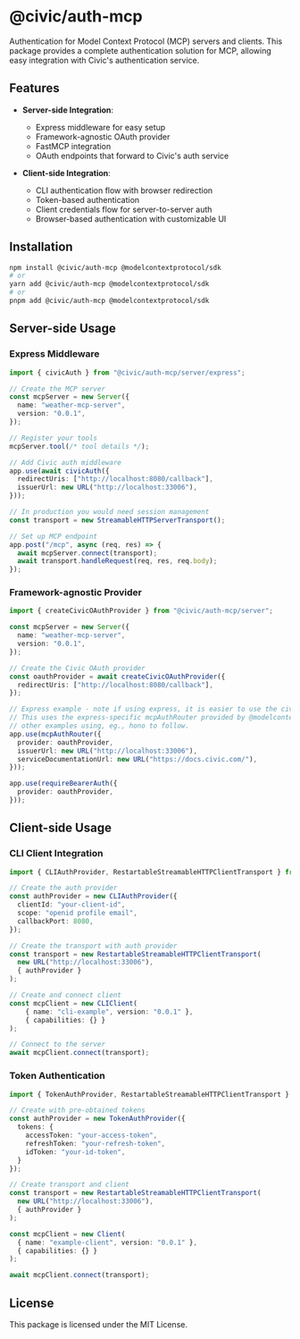 # @civic/auth-mcp

Authentication for Model Context Protocol (MCP) servers and clients. This package provides a complete authentication solution for MCP, allowing easy integration with Civic's authentication service.

## Features

- **Server-side Integration**:
  - Express middleware for easy setup
  - Framework-agnostic OAuth provider
  - FastMCP integration
  - OAuth endpoints that forward to Civic's auth service

- **Client-side Integration**:
  - CLI authentication flow with browser redirection
  - Token-based authentication
  - Client credentials flow for server-to-server auth
  - Browser-based authentication with customizable UI

## Installation

```bash
npm install @civic/auth-mcp @modelcontextprotocol/sdk
# or
yarn add @civic/auth-mcp @modelcontextprotocol/sdk
# or
pnpm add @civic/auth-mcp @modelcontextprotocol/sdk
```

## Server-side Usage

### Express Middleware

```typescript
import { civicAuth } from "@civic/auth-mcp/server/express";

// Create the MCP server
const mcpServer = new Server({
  name: "weather-mcp-server",
  version: "0.0.1",
});

// Register your tools
mcpServer.tool(/* tool details */);

// Add Civic auth middleware
app.use(await civicAuth({
  redirectUris: ["http://localhost:8080/callback"],
  issuerUrl: new URL("http://localhost:33006"),
}));

// In production you would need session management
const transport = new StreamableHTTPServerTransport();

// Set up MCP endpoint
app.post("/mcp", async (req, res) => {
  await mcpServer.connect(transport);
  await transport.handleRequest(req, res, req.body);
});
```

### Framework-agnostic Provider

```typescript
import { createCivicOAuthProvider } from "@civic/auth-mcp/server";

const mcpServer = new Server({
  name: "weather-mcp-server",
  version: "0.0.1",
});

// Create the Civic OAuth provider
const oauthProvider = await createCivicOAuthProvider({
  redirectUris: ["http://localhost:8080/callback"],
});

// Express example - note if using express, it is easier to use the civicAuth middleware in the previous example.
// This uses the express-specific mcpAuthRouter provided by @modelcontextprotocol/sdk.
// other examples using, eg., hono to follow.
app.use(mcpAuthRouter({
  provider: oauthProvider,
  issuerUrl: new URL("http://localhost:33006"),
  serviceDocumentationUrl: new URL("https://docs.civic.com/"),
}));

app.use(requireBearerAuth({
  provider: oauthProvider,
}));
```

## Client-side Usage

### CLI Client Integration

```typescript
import { CLIAuthProvider, RestartableStreamableHTTPClientTransport } from "@civic/auth-mcp/client";

// Create the auth provider
const authProvider = new CLIAuthProvider({
  clientId: "your-client-id",
  scope: "openid profile email",
  callbackPort: 8080,
});

// Create the transport with auth provider
const transport = new RestartableStreamableHTTPClientTransport(
  new URL("http://localhost:33006"),
  { authProvider }
);

// Create and connect client
const mcpClient = new CLIClient(
    { name: "cli-example", version: "0.0.1" }, 
    { capabilities: {} }
);

// Connect to the server
await mcpClient.connect(transport);
```

### Token Authentication

```typescript
import { TokenAuthProvider, RestartableStreamableHTTPClientTransport } from "@civic/auth-mcp/client";

// Create with pre-obtained tokens
const authProvider = new TokenAuthProvider({
  tokens: {
    accessToken: "your-access-token",
    refreshToken: "your-refresh-token",
    idToken: "your-id-token",
  }
});

// Create transport and client
const transport = new RestartableStreamableHTTPClientTransport(
  new URL("http://localhost:33006"),
  { authProvider }
);

const mcpClient = new Client(
  { name: "example-client", version: "0.0.1" },
  { capabilities: {} }
);

await mcpClient.connect(transport);
```

## License

This package is licensed under the MIT License.